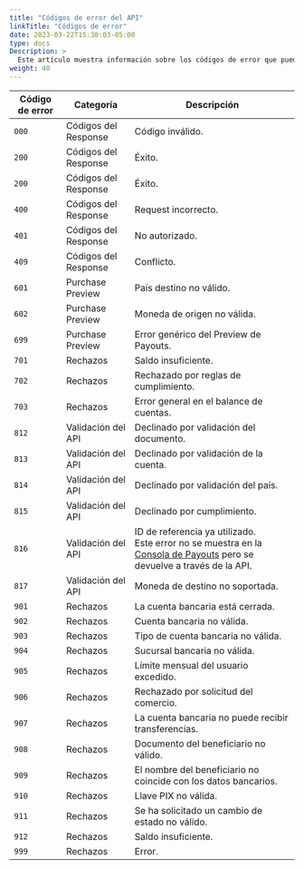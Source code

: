 ```yaml
---
title: "Códigos de error del API"
linkTitle: "Códigos de error"
date: 2023-03-22T15:30:03-05:00
type: docs
Description: >
  Este artículo muestra información sobre los códigos de error que puede encontrar al utilizar la integración de Payouts.
weight: 40
---
```


| Código de error | Categoría | Descripción |
|---|---|---|
| `000` | Códigos del Response | Código inválido. |
| `200` | Códigos del Response | Éxito. |
| `200` | Códigos del Response | Éxito. |
| `400` | Códigos del Response | Request incorrecto. |
| `401` | Códigos del Response | No autorizado. |
| `409` | Códigos del Response | Conflicto. |
| `601` | Purchase Preview | País destino no válido. |
| `602` | Purchase Preview | Moneda de origen no válida. |
| `699` | Purchase Preview | Error genérico del Preview de Payouts. |
| `701` | Rechazos | Saldo insuficiente. |
| `702` | Rechazos | Rechazado por reglas de cumplimiento. |
| `703` | Rechazos | Error general en el balance de cuentas. |
| `812` | Validación del API | Declinado por validación del documento. |
| `813` | Validación del API | Declinado por validación de la cuenta. |
| `814` | Validación del API | Declinado por validación del país. |
| `815` | Validación del API | Declinado por cumplimiento. |
| `816` | Validación del API | ID de referencia ya utilizado.<br>Este error no se muestra en la [Consola de Payouts](../payouts-merchant-console.html) pero se devuelve a través de la API. |
| `817` | Validación del API | Moneda de destino no soportada. |
| `901` | Rechazos | La cuenta bancaria está cerrada. |
| `902` | Rechazos | Cuenta bancaria no válida. |
| `903` | Rechazos | Tipo de cuenta bancaria no válida. |
| `904` | Rechazos | Sucursal bancaria no válida. |
| `905` | Rechazos | Límite mensual del usuario excedido. |
| `906` | Rechazos | Rechazado por solicitud del comercio. |
| `907` | Rechazos | La cuenta bancaria no puede recibir transferencias. |
| `908` | Rechazos | Documento del beneficiario no válido. |
| `909` | Rechazos | El nombre del beneficiario no coincide con los datos bancarios. |
| `910` | Rechazos | Llave PIX no válida. |
| `911` | Rechazos | Se ha solicitado un cambio de estado no válido. |
| `912` | Rechazos | Saldo insuficiente. |
| `999` | Rechazos | Error. |